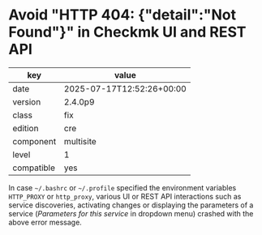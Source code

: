 [//]: # (werk v2)
# Avoid "HTTP 404: {"detail":"Not Found"}" in Checkmk UI and REST API

key        | value
---------- | ---
date       | 2025-07-17T12:52:26+00:00
version    | 2.4.0p9
class      | fix
edition    | cre
component  | multisite
level      | 1
compatible | yes

In case `~/.bashrc` or `~/.profile` specified the environment variables `HTTP_PROXY` or `http_proxy`,
various UI or REST API interactions such as service discoveries, activating changes or displaying
the parameters of a service (_Parameters for this service_ in dropdown menu) crashed with the above
error message.
